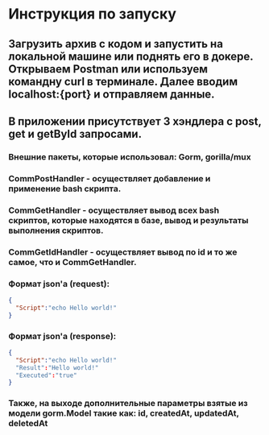 # Инструкция по запуску
## Загрузить архив с кодом и запустить на локальной машине или поднять его в докере. Открываем Postman или используем командну curl в терминале. Далее вводим localhost:{port} и отправляем данные. 

## В приложении присутствует 3 хэндлера с post, get и getById запросами. 
### Внешние пакеты, которые использовал: Gorm, gorilla/mux
### CommPostHandler - осуществляет добавление и применение bash скрипта.
### CommGetHandler - осуществляет вывод всех bash скриптов, которые находятся в базе, вывод и результаты выполнения скриптов.
### CommGetIdHandler - осуществляет вывод по id и то же самое, что и CommGetHandler.
### Формат json'а (request):
```json
{
  "Script":"echo Hello world!"
}
```
### Формат json'а (response):
```json
{
  "Script":"echo Hello world!"
  "Result":"Hello world!"
  "Executed":"true"
}
```
### Также, на выходе дополнительные параметры взятые из модели gorm.Model такие как: id, createdAt, updatedAt, deletedAt 
